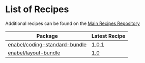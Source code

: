 # List of Recipes

Additional recipes can be found on the [Main Recipes Repository](https://github.com/symfony/recipes/blob/flex/main/RECIPES.md)

| Package | Latest Recipe |
| --- | --- |
| [enabel/coding-standard-bundle](https://packagist.org/packages/enabel/coding-standard-bundle) | [1.0.1](enabel/coding-standard-bundle/1.0.1) |
| [enabel/layout-bundle](https://packagist.org/packages/enabel/layout-bundle) | [1.0](enabel/layout-bundle/1.0) |